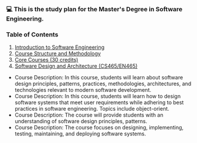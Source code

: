 ### 💻 This is the study plan for the Master's Degree in Software Engineering.

### Table of Contents
1. [Introduction to Software Engineering](#introduction-to-software-engineering)
2. [Course Structure and Methodology](#course-structure-and-methodology)
3. [Core Courses (30 credits)](#core-courses-30-cred)
4. [Software Design and Architecture (CS465/EN465)](https://github.com/cs465-en465/spring2021/blob) 
- Course Description: In this course, students will learn about software design principles, patterns, practices, methodologies, architectures, and technologies relevant to modern software development.            
- Course Description: In this course, students will learn how to design software systems that meet user requirements while adhering to best practices in software engineering. Topics include object-orient.
- Course Description: The course will provide students with an understanding of software design principles, patterns.   
- Course Description: The course focuses on designing, implementing, testing, maintaining, and deploying software systems. 
